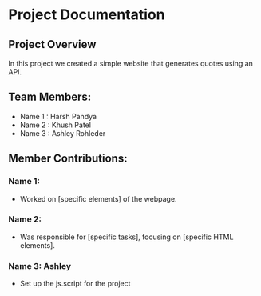 # Project Documentation

## Project Overview

In this project we created a simple website that generates quotes using an API. 

## Team Members:

-   Name 1 : Harsh Pandya
-   Name 2 : Khush Patel
-   Name 3 : Ashley Rohleder

## Member Contributions:

### Name 1:

-   Worked on [specific elements] of the webpage.

### Name 2:

-   Was responsible for [specific tasks], focusing on [specific HTML elements].

### Name 3: Ashley

-   Set up the js.script for the project